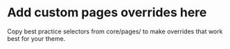 # Add custom pages overrides here

Copy best practice selectors from core/pages/ to make overrides that work best for your theme.
